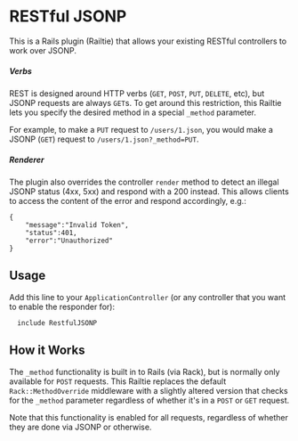 RESTful JSONP
============

This is a Rails plugin (Railtie) that allows your existing RESTful controllers to work over JSONP.

##### Verbs

REST is designed around HTTP verbs (`GET`, `POST`, `PUT`, `DELETE`, etc), but
JSONP requests are always `GET`s. To get around this restriction, this Railtie lets you specify the
desired method in a special `_method` parameter.

For example, to make a `PUT` request to `/users/1.json`, you would make a JSONP (`GET`) request to
`/users/1.json?_method=PUT`.

##### Renderer

The plugin also overrides the controller `render` method to detect an illegal JSONP status (4xx, 5xx) and respond with a 200 instead. This allows clients to access the content of the error and respond accordingly, e.g.:

    {
        "message":"Invalid Token",
        "status":401,
        "error":"Unauthorized"
    }


Usage
-----

Add this line to your `ApplicationController` (or any
controller that you want to enable the responder for):

      include RestfulJSONP

How it Works
------------

The `_method` functionality is built in to Rails (via Rack), but is normally only available for
`POST` requests. This Railtie replaces the default `Rack::MethodOverride` middleware with a slightly
altered version that checks for the `_method` parameter regardless of whether it's in a `POST`
or `GET` request.

Note that this functionality is enabled for all requests, regardless of whether they are done
via JSONP or otherwise.

